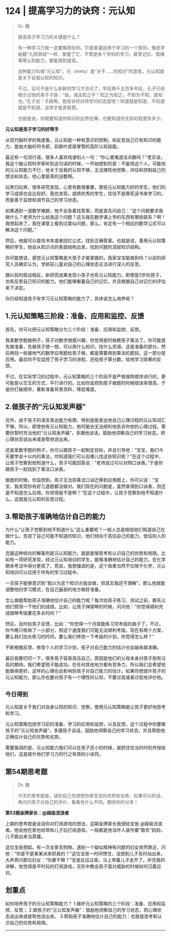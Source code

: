 # 124 | 提高学习力的诀窍：元认知

> Dr. 魏
> 
> 提高孩子学习力的关键是什么？
> 
> 有一种学习力我一定要推荐给你。它是普遍适用于学习的一个原则，像武学秘籍“九阴真经”一样，掌握了它，不管是各个学科的学习，甚至记忆、情绪等等认知能力，都能得到提高。
> 
> 这种能力叫做“元认知”。元（meta）是“关于……的知识”的意思，元认知就是关于自我认知的知识。
> 
> 不过，这可不是什么新鲜的学习方法论了，早在两千五百多年前，孔子已经暗示过他的弟子子路：“由，诲汝知之乎！知之为知之，不知为不知，是知也。”孔子说：子路啊，我告诉你对待学问的态度吧！知道就是知道，不知道就是不知道，这样才是真智慧。
> 
> 也就是说，你既要知道你知识的边界在哪，也要知道你无知的程度有多少。

 **元认知是孩子学习的好帮手**

从现代脑科学的角度看，元认知是一种有意识的控制，和反思自己已有知识的能力，是由大脑的司令部，前额叶皮层掌管的高阶认知技能。

最近有一句流行语，很多人喜欢戏谑别人一句：“你心里难道没点数吗？”老实说，我这个脑认知科学家听到这句话的时候，一开始想到的是：不能怪这个人，可能他的元认知能力不行，他关于自我的认知不够，无法理性地觉察、评估和控制自己的想法和状态，他心里是真的没数啊。

玩笑归玩笑，很多研究发现，心里有数很重要。那些元认知能力好的学生，他们的学习成绩也会比较好。我也发现，成绩优秀的学生，往往不是靠死读书来学习的，而是善于监控和调节自己的学习状态。

如果遇到一道数学难题，他不会急着找答案，而是首先问自己：“这个问题要求我做什么？老师为什么给我这个问题？这与我在数学课上学的东西有哪些联系？啊！我想起来了，我在课堂上看到过类似问题，那么，肯定有一个相应的数学公式可以解决这个问题。”

然后，他就可以查找书本或者回忆公式，找到正确答案。也就是说，善用元认知策略的学生，他会从知识点的表面结构出发，找到问题的深层知识结构。

你可能想说，感觉元认知策略是大孩子才能掌握的，我家宝宝能做到吗？以前的研究人员确实认为，学龄前儿童对自己的心理状态无法进行深入的反思。

跟以前的假设相反，新研究成果发现小孩子也有元认知能力。即使是3岁的孩子，也有反思自己知识的能力。他们能够衡量自己的记忆，并且根据自己对记忆的评估来下决定。

你已经知道孩子有学习元认知策略的能力了，具体该怎么培养呢？

## 1.元认知策略三阶段：准备、应用和监控、反馈

首先，你可以把元认知策略分为三个阶段：准备、应用和监控、反馈。

我拿数学题做例子，孩子对数学很感兴趣，你觉得是时候教孩子乘法了。你可能首先做准备，先替孩子想一想，可以用什么知识，找什么资源。这是准备的部分。然后再找一些接地气的数学应用题给孩子做，都是需要用到乘法的题目。这一部分是应用。最后你不仅监控了孩子学习的进程，还给孩子算分数，给他学习效果的反馈。

不过，在实际学习的过程中，元认知策略的三个阶段不是严格按照顺序进行的，更可能是以交互的方式，平行进行的。比如你监控到孩子做题的时候错误率很高，于是你打破顺序，重新准备背景资料，降低难度。

## 2.做孩子的“元认知发声器”

另外，由于孩子的语言表达能力有限，特别是能表达他自己心理过程的元认知词汇不够。所以，即使他有元认知能力，他可能也无法顺利地告诉你他的心理过程。需要你暂时充当他的“元认知发声器”，多跟他谈话，鼓励他洞察自己的学习状态，把心理状态说出来或是帮他说出来。

还是拿数学题的例子，你可以跟孩子一起制定目标，并且引导他：“宝宝，我们今天要学会十以内的乘法，你知道我们可以去哪儿找这些知识呢？”在这个过程中，让孩子觉察到他知道什么，孩子可能回答说：“老师说过可以对照口诀表。”于是你跟孩子一起找到了乘法口诀表。

做题的时候，你监控到，孩子无法将乘法口诀迁移到应用题上，你可以说：“宝宝，我发现你有好几道题都没做对。我们现在的问题是，虽然查得到口诀表，但还是不知道怎么应用，你觉得是不是啊？”在这个过程中，让孩子觉察到他不知道什么，这就是元认知的反思过程。

## 3.帮助孩子准确地估计自己的能力

为什么“让孩子觉察到他不知道什么”这么重要呢？一般人总是相信他们知道自己在做什么，忽视了自己可能不知道的知识，他们倾向于高估自己的能力，低估别人的能力。

克服这种倾向的解毒剂是元认知能力，就是能够思考和认识自己的优势和局限。比如有一项研究发现，经过元认知培训的学生，能够准确地估计自己的能力，在化学期末考试中得分更高了。而且，我想强调的是，这个效果当然不仅限于化学，元认知培训可以应用于所有的学习过程中。

一旦孩子能够意识到“我以为这个知识点我会做，但其实我还不理解”，那么他就能调整他的学习模式，在自己最弱的地方做好准备。

怎么做能帮助孩子准确地估计自己的能力呢？每次给孩子练习、测试之前，都先让他们预测一下他们的成绩。比如，让孩子弹钢琴的时候，问问他：“你觉得顺利完成钢琴考级要花多长时间？”

然后，及时给孩子反馈，比如：“你觉得一个月就能练习完考级的曲子了，不过，你今晚只练熟了一小部分，照这个速度我们可能无法顺利考级。现在有两个方案，要么我们加长练习的时间，要么我们修改一下考级的计划，你觉得怎么样？”

不断根据反馈，修改个人的学习计划，孩子对自己能力的估计也会越来越准确。

最后我要叨叨一下，很多孩子容易高估自己，原因是他们的父母本身对孩子抱有过高的期待。我们希望孩子能成功，在任何其他地方都有竞争力，所以我们总希望他能做得更好。这样的心理也会影响到孩子对自己能力的估计。如果你想提升孩子的元认知能力，那么你也要对孩子有一个理性的认知，不要过高或者过低地评价他。

## `今日得到`

元认知是关于我们对自身认知的知识、觉察，使用元认知策略能让孩子更好地思考和学习。

元认知策略包括学习前的准备、学习的应用和监控，以及反馈。这个过程中你要做孩子的“元认知发声器”，多跟孩子谈话，鼓励他洞察自己的学习状态，并且帮助他正确估计自己的优势和劣势。

需要强调的是，元认知能力我们可以在孩子还小的时候，就抓住恰当的时机传授给他们，这是提升他们学习力的行之有效的小诀窍。

## 第54期思考题

> Dr. 魏
> 
> 今天的思考题是，请你自己先想想你家宝宝的优势和劣势，如果可以的话，再问问孩子对自己的评价，看看有什么不同。期待你的分享！

 **第53期金牌家长：@超级流浪者**

上期的思考题是谈谈你对打闹游戏的想法，这期金牌家长我颁给宝爸 @超级流浪者。他说他在家也经常和儿子玩打闹游戏，一般都是他当坏人装作要“欺负”妈妈，儿子跳出来当英雄。

这位宝爸想起，有一次全家去购物，遇到一个疑似精神有问题的妇女突然靠近，问他：“你是不是某某派来抓我的？”这位宝爸一时间愣住，没想到儿子及时站出来，大声质问那位妇女：“你要干嘛？”宝爸反应过来，马上带着儿子走开了。听完我的讲解，他觉得是平时玩的打闹游戏，无形中教会孩子面对威胁的时候如何沉着应对。

## 划重点

如何培养孩子的元认知策略能力？
1.做好元认知策略的三个阶段：准备、应用和监控、反馈；
2.做孩子的“元认知发声器”：鼓励他洞察自己的学习状态，把心理状态说出来或是帮他说出来。
3.帮助孩子准确地估计自己的能力：也就是思考和认识自己的优势和局限。

---
